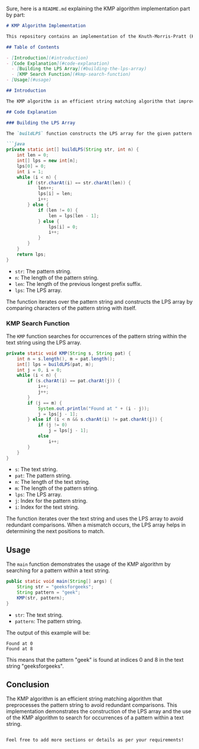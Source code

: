 Sure, here is a `README.md` explaining the KMP algorithm implementation part by part:

```markdown
# KMP Algorithm Implementation

This repository contains an implementation of the Knuth-Morris-Pratt (KMP) string matching algorithm in Java. The KMP algorithm is used to search for occurrences of a "pattern" string within a "text" string efficiently.

## Table of Contents

- [Introduction](#introduction)
- [Code Explanation](#code-explanation)
  - [Building the LPS Array](#building-the-lps-array)
  - [KMP Search Function](#kmp-search-function)
- [Usage](#usage)

## Introduction

The KMP algorithm is an efficient string matching algorithm that improves upon the brute-force approach by preprocessing the pattern string. It utilizes an auxiliary array called the LPS (Longest Prefix Suffix) array to avoid redundant comparisons.

## Code Explanation

### Building the LPS Array

The `buildLPS` function constructs the LPS array for the given pattern string. The LPS array helps in determining the next positions to match after a mismatch occurs.

```java
private static int[] buildLPS(String str, int n) {
    int len = 0;
    int[] lps = new int[n];
    lps[0] = 0;
    int i = 1;
    while (i < n) {
        if (str.charAt(i) == str.charAt(len)) {
            len++;
            lps[i] = len;
            i++;
        } else {
            if (len != 0) {
                len = lps[len - 1];
            } else {
                lps[i] = 0;
                i++;
            }
        }
    }
    return lps;
}
```

- `str`: The pattern string.
- `n`: The length of the pattern string.
- `len`: The length of the previous longest prefix suffix.
- `lps`: The LPS array.

The function iterates over the pattern string and constructs the LPS array by comparing characters of the pattern string with itself.

### KMP Search Function

The `KMP` function searches for occurrences of the pattern string within the text string using the LPS array.

```java
private static void KMP(String s, String pat) {
    int n = s.length(), m = pat.length();
    int[] lps = buildLPS(pat, m);
    int j = 0, i = 0;
    while (i < n) {
        if (s.charAt(i) == pat.charAt(j)) {
            i++;
            j++;
        }
        if (j == m) {
            System.out.println("Found at " + (i - j));
            j = lps[j - 1];
        } else if (i < n && s.charAt(i) != pat.charAt(j)) {
            if (j != 0)
                j = lps[j - 1];
            else
                i++;
        }
    }
}
```

- `s`: The text string.
- `pat`: The pattern string.
- `n`: The length of the text string.
- `m`: The length of the pattern string.
- `lps`: The LPS array.
- `j`: Index for the pattern string.
- `i`: Index for the text string.

The function iterates over the text string and uses the LPS array to avoid redundant comparisons. When a mismatch occurs, the LPS array helps in determining the next positions to match.

## Usage

The `main` function demonstrates the usage of the KMP algorithm by searching for a pattern within a text string.

```java
public static void main(String[] args) {
    String str = "geeksforgeeks";
    String pattern = "geek";
    KMP(str, pattern);
}
```

- `str`: The text string.
- `pattern`: The pattern string.

The output of this example will be:
```
Found at 0
Found at 8
```

This means that the pattern "geek" is found at indices 0 and 8 in the text string "geeksforgeeks".

## Conclusion

The KMP algorithm is an efficient string matching algorithm that preprocesses the pattern string to avoid redundant comparisons. This implementation demonstrates the construction of the LPS array and the use of the KMP algorithm to search for occurrences of a pattern within a text string.
```

Feel free to add more sections or details as per your requirements!
